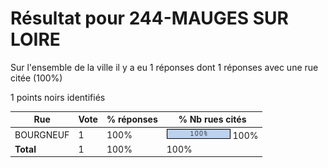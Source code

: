 # Résultat pour 244-MAUGES SUR LOIRE

Sur l'ensemble de la ville il y a eu 1 réponses dont 1 réponses avec une rue citée (100%)

1 points noirs identifiés

| Rue | Vote | % réponses | % Nb rues cités|
|-----|------|------------|----------------|
| BOURGNEUF | 1 | 100% | <img src="../../img/bar_100.gif" />&nbsp;100%|
| **Total** | 1 | 100% | 100%|
